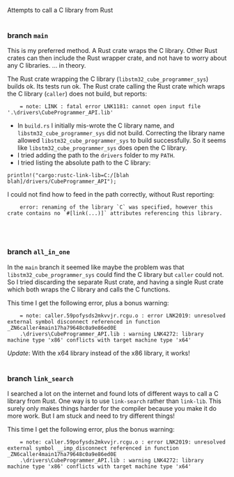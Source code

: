 Attempts to call a C library from Rust
<br><br>

### branch `main`
This is my preferred method. A Rust crate wraps the C library.  Other Rust crates can then include the Rust wrapper crate, and not have to worry about any C libraries.
... in theory.

The Rust crate wrapping the C library (`libstm32_cube_programmer_sys`) builds ok. Its tests run ok.
The Rust crate calling the Rust crate which wraps the C library (`caller`) does not build, but reports:
```
    = note: LINK : fatal error LNK1181: cannot open input file '.\drivers\CubeProgrammer_API.lib'
```

- In `build.rs` I initially mis-wrote the C library name, and `libstm32_cube_programmer_sys` did not build. Correcting the library name allowed `libstm32_cube_programmer_sys` to build successfully. So it seems like `libstm32_cube_programmer_sys` does open the C library.
- I tried adding the path to the `drivers` folder to my `PATH`.
- I tried listing the absolute path to the C library:
```
println!("cargo:rustc-link-lib=C:/[blah blah]/drivers/CubeProgrammer_API");
```
I could not find how to feed in the path correctly, without Rust reporting:
```
    error: renaming of the library `C` was specified, however this crate contains no `#[link(...)]` attributes referencing this library.
```
<br><br>

### branch `all_in_one`
In the `main` branch it seemed like maybe the problem was that `libstm32_cube_programmer_sys` could find the C library but `caller` could not. So I tried discarding the separate Rust crate, and having a single Rust crate which both wraps the C library and calls the C functions.

This time I get the following error, plus a bonus warning:
```
    = note: caller.59pofysds2mkvvjr.rcgu.o : error LNK2019: unresolved external symbol disconnect referenced in function _ZN6caller4main17ha79648c0a9e86ed0E
    .\drivers\CubeProgrammer_API.lib : warning LNK4272: library machine type 'x86' conflicts with target machine type 'x64'
```

*Update*: With the x64 library instead of the x86 library, it works!
<br><br>

### branch `link_search`
I searched a lot on the internet and found lots of different ways to call a C library from Rust. One way is to use `link-search` rather than `link-lib`. This surely only makes things harder for the compiler because you make it do more work. But I am stuck and need to try different things!

This time I get the following error, plus the bonus warning:
```
    = note: caller.59pofysds2mkvvjr.rcgu.o : error LNK2019: unresolved external symbol __imp_disconnect referenced in function _ZN6caller4main17ha79648c0a9e86ed0E
    .\drivers\CubeProgrammer_API.lib : warning LNK4272: library machine type 'x86' conflicts with target machine type 'x64'
```
